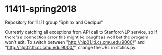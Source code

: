 # 11411-spring2018
Repository for 11411 group "Sphinx and Oedipus"

Curretnly catching all exceptions from API call to StanfordNLP service, so if there's a connection error this might be caught as well but the program won't exit.
To switch between "http://nlp01.lti.cs.cmu.edu:9000/" and "http://nlp02.lti.cs.cmu.edu:9000/", change the URL in statics.py.
